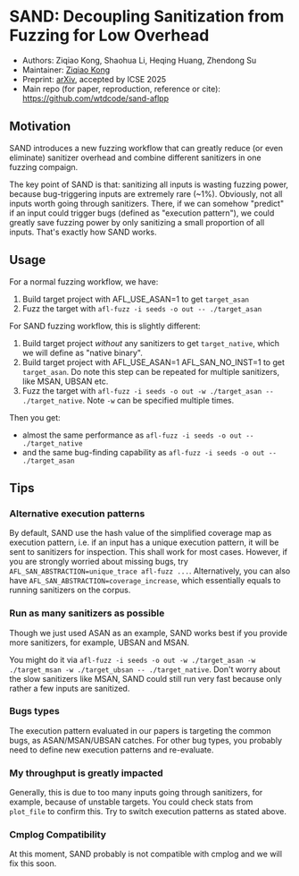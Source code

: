 # SAND: Decoupling Sanitization from Fuzzing for Low Overhead

- Authors: Ziqiao Kong, Shaohua Li, Heqing Huang, Zhendong Su
- Maintainer: [Ziqiao Kong](https://github.com/wtdcode)
- Preprint: [arXiv](https://arxiv.org/abs/2402.16497), accepted by ICSE 2025
- Main repo (for paper, reproduction, reference or cite): https://github.com/wtdcode/sand-aflpp

## Motivation

SAND introduces a new fuzzing workflow that can greatly reduce (or even eliminate) sanitizer overhead and combine different sanitizers in one fuzzing compaign.

The key point of SAND is that: sanitizing all inputs is wasting fuzzing power, because bug-triggering inputs are extremely rare (~1%). Obviously, not all inputs worth going through sanitizers. There, if we can somehow "predict" if an input could trigger bugs (defined as "execution pattern"), we could greatly save fuzzing power by only sanitizing a small proportion of all inputs. That's exactly how SAND works.

## Usage

For a normal fuzzing workflow, we have:

1. Build target project with AFL_USE_ASAN=1 to get `target_asan`
2. Fuzz the target with `afl-fuzz -i seeds -o out -- ./target_asan`

For SAND fuzzing workflow, this is slightly different:

1. Build target project _without_ any sanitizers to get `target_native`, which we will define as "native binary".
2. Build target project with AFL_USE_ASAN=1 AFL_SAN_NO_INST=1 to get `target_asan`. Do note this step can be repeated for multiple sanitizers, like MSAN, UBSAN etc.
3. Fuzz the target with `afl-fuzz -i seeds -o out -w ./target_asan -- ./target_native`. Note `-w` can be specified multiple times.

Then you get:

- almost the same performance as `afl-fuzz -i seeds -o out -- ./target_native`
- and the same bug-finding capability as `afl-fuzz -i seeds -o out -- ./target_asan`

## Tips

### Alternative execution patterns

By default, SAND use the hash value of the simplified coverage map as execution pattern, i.e. if an input has a unique execution pattern, it will be sent to sanitizers for inspection. This shall work for most cases. However, if you are strongly worried about missing bugs, try `AFL_SAN_ABSTRACTION=unique_trace afl-fuzz ...`. Alternatively, you can also have `AFL_SAN_ABSTRACTION=coverage_increase`, which essentially equals to running sanitizers on the corpus.

### Run as many sanitizers as possible

Though we just used ASAN as an example, SAND works best if you provide more sanitizers, for example, UBSAN and MSAN.

You might do it via `afl-fuzz -i seeds -o out -w ./target_asan -w ./target_msan -w ./target_ubsan -- ./target_native`. Don't worry about the slow sanitizers like MSAN, SAND could still run very fast because only rather a few inputs are sanitized.

### Bugs types

The execution pattern evaluated in our papers is targeting the common bugs, as ASAN/MSAN/UBSAN catches. For other bug types, you probably need to define new execution patterns and re-evaluate.

### My throughput is greatly impacted

Generally, this is due to too many inputs going through sanitizers, for example, because of unstable targets. You could check stats from `plot_file` to confirm this. Try to switch execution patterns as stated above.

### Cmplog Compatibility

At this moment, SAND probably is not compatible with cmplog and we will fix this soon.

